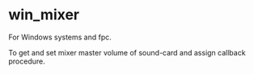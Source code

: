 # win_mixer

For Windows systems and fpc.

To get and set mixer master volume of sound-card and assign callback procedure.
